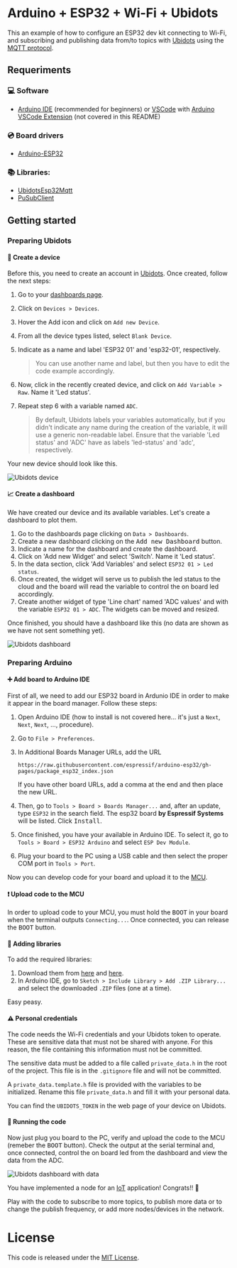 # Arduino + ESP32 + Wi-Fi + Ubidots

This an example of how to configure an ESP32 dev kit connecting to Wi-Fi, and subscribing and publishing data from/to topics with [Ubidots](https://ubidots.com/) using the [MQTT protocol](https://en.wikipedia.org/wiki/MQTT).

## Requeriments

### :computer: Software

- [Arduino IDE](https://www.arduino.cc/en/software) (recommended for beginners) or [VSCode](https://code.visualstudio.com/) with [Arduino VSCode Extension](https://marketplace.visualstudio.com/items?itemName=vsciot-vscode.vscode-arduino) (not covered in this README)

### :cd: Board drivers

- [Arduino-ESP32](https://raw.githubusercontent.com/espressif/arduino-esp32/gh-pages/package_esp32_index.json)

<!-- Installation instructions of ESP32 boards using the Board Manager [:link:](https://docs.espressif.com/projects/arduino-esp32/en/latest/installing.html) -->

### :books: Libraries:

- [UbidotsEsp32Mqtt](https://github.com/ubidots/esp32-mqtt)
- [PuSubClient](https://github.com/knolleary/pubsubclient)

<!-- Installation instructions of Arduino libraries [:link:](https://www.arduino.cc/en/guide/libraries) -->

## Getting started

### Preparing Ubidots

#### :satellite: Create a device

Before this, you need to create an account in [Ubidots](https://ubidots.com/). Once created, follow the next steps:

1. Go to your [dashboards page](https://stem.ubidots.com/app/dashboards/).
2. Click on `Devices > Devices`.
3. Hover the Add icon and click on `Add new Device`.
4. From all the device types listed, select `Blank Device`.
5. Indicate as a name and label 'ESP32 01' and 'esp32-01', respectively.

   > You can use another name and label, but then you have to edit the code example accordingly.

6. Now, click in the recently created device, and click on `Add Variable > Raw`. Name it 'Led status'.
7. Repeat step 6 with a variable named `ADC`.

   > By default, Ubidots labels your variables automatically, but if you didn't indicate any name during the creation of the variable, it will use a generic non-readable label. Ensure that the variable 'Led status' and 'ADC' have as labels 'led-status' and 'adc', respectively.

Your new device should look like this.

![Ubidots device](assets/imgs/new_device.jpeg)

#### :chart_with_upwards_trend: Create a dashboard

We have created our device and its available variables. Let's create a dashboard to plot them.

1. Go to the dashboards page clicking on `Data > Dashboards`.
2. Create a new dashboard clicking on the <kbd>Add new Dashboard</kbd> button.
3. Indicate a name for the dashboard and create the dashboard.
4. Click on 'Add new Widget' and select 'Switch'. Name it 'Led status'.
5. In the data section, click 'Add Variables' and select `ESP32 01 > Led status`.
6. Once created, the widget will serve us to publish the led status to the cloud and the board will read the variable to control the on board led accordingly.
7. Create another widget of type 'Line chart' named 'ADC values' and with the variable `ESP32 01 > ADC`. The widgets can be moved and resized.

Once finished, you should have a dashboard like this (no data are shown as we have not sent something yet).

![Ubidots dashboard](assets/imgs/new_dashboard.jpeg)

### Preparing Arduino

#### :heavy_plus_sign: Add board to Arduino IDE

First of all, we need to add our ESP32 board in Ardunio IDE in order to make it appear in the board manager. Follow these steps:

1. Open Arduino IDE (how to install is not covered here... it's just a `Next`, `Next`, `Next`, ..., procedure).
2. Go to `File > Preferences`.
3. In Additional Boards Manager URLs, add the URL

   ```URL
   https://raw.githubusercontent.com/espressif/arduino-esp32/gh-pages/package_esp32_index.json
   ```

   If you have other board URLs, add a comma at the end and then place the new URL.

4. Then, go to `Tools > Board > Boards Manager...` and, after an update, type `ESP32` in the search field. The esp32 board **by Espressif Systems** will be listed. Click <kbd>Install</kbd>.
5. Once finished, you have your available in Arduino IDE. To select it, go to `Tools > Board > ESP32 Arduino` and select `ESP Dev Module`.
6. Plug your board to the PC using a USB cable and then select the proper COM port in `Tools > Port`.

Now you can develop code for your board and upload it to the [MCU](## "microcontroller unit").

#### :exclamation: Upload code to the MCU

In order to upload code to your MCU, you must hold the <kbd>BOOT</kbd> in your board when the terminal outputs `Connecting...`. Once connected, you can release the <kbd>BOOT</kbd> button.

#### :file_folder: Adding libraries

To add the required libraries:

1. Download them from [here](https://github.com/ubidots/esp32-mqtt/archive/refs/heads/main.zip) and [here](https://github.com/knolleary/pubsubclient/archive/refs/heads/master.zip).
2. In Arduino IDE, go to `Sketch > Include Library > Add .ZIP Library...` and select the downloaded `.ZIP` files (one at a time).

Easy peasy.

#### :warning: Personal credentials

The code needs the Wi-Fi credentials and your Ubidots token to operate. These are sensitive data that must not be shared with anyone. For this reason, the file containing this information must not be committed.

The sensitive data must be added to a file called `private_data.h` in the root of the project. This file is in the `.gitignore` file and will not be committed.

A `private_data.template.h` file is provided with the variables to be initialized. Rename this file `private_data.h` and fill it with your personal data.

You can find the `UBIDOTS_TOKEN` in the web page of your device on Ubidots.

#### :runner: Running the code

Now just plug you board to the PC, verify and upload the code to the MCU (remeber the <kbd>BOOT</kbd> button). Check the output at the serial terminal and, once connected, control the on board led from the dashboard and view the data from the ADC.

![Ubidots dashboard with data](assets/imgs/dashboard_with_data.jpeg)

You have implemented a node for an [IoT](## "Internet of Things") application! Congrats!! :tada:

Play with the code to subscribe to more topics, to publish more data or to change the publish frequency, or add more nodes/devices in the network.

# License

This code is released under the [MIT License](./LICENSE).
